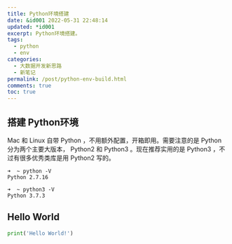 ```yaml
---
title: Python环境搭建
date: &id001 2022-05-31 22:48:14
updated: *id001
excerpt: Python环境搭建。
tags:
  - python
  - env
categories:
  - 大数据开发新思路
  - 新笔记
permalink: /post/python-env-build.html
comments: true
toc: true
---
```

## 搭建 Python环境

Mac 和 Linux 自带 Python ，不用额外配置，开箱即用。需要注意的是 Python 分为两个主要大版本， Python2 和 Python3 。现在推荐实用的是 Python3 ，不过有很多优秀类库是用 Python2 写的。

```
➜  ~ python -V
Python 2.7.16
```

```
➜  ~ python3 -V
Python 3.7.3
```

## Hello World

```python
print('Hello World!')
```